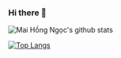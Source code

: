 ### Hi there 👋

![Mai Hồng Ngọc's github stats](https://github-readme-stats.vercel.app/api?username=daisymai99&show_icons=true&theme=gradient)

[![Top Langs](https://github-readme-stats.vercel.app/api/top-langs/?username=daisymai99)](https://github.com/daisymai99/daisymai99/edit/main/README.md)
